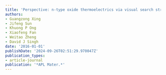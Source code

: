 ```yaml
---
title: 'Perspective: n-type oxide thermoelectrics via visual search strategies'
authors:
- Guangzong Xing
- Jifeng Sun
- Khuong P Ong
- Xiaofeng Fan
- Weitao Zheng
- David J Singh
date: '2016-01-01'
publishDate: '2024-09-26T02:51:29.970047Z'
publication_types:
- article-journal
publication: '*APL Mater.*'
---
```

